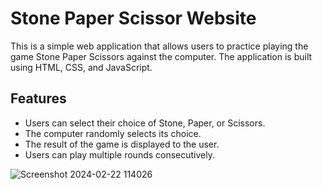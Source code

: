 # Stone Paper Scissor Website

This is a simple web application that allows users to practice playing the game Stone Paper Scissors against the computer. The application is built using HTML, CSS, and JavaScript.

## Features

- Users can select their choice of Stone, Paper, or Scissors.
- The computer randomly selects its choice.
- The result of the game is displayed to the user.
- Users can play multiple rounds consecutively.


![Screenshot 2024-02-22 114026](https://github.com/yashsharma228/Stone_Paper_Scissor_Game/assets/141614148/13c65656-9a98-477b-9ba4-cb6ac0aa275e)

